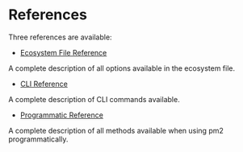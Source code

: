 # References

Three references are available:

- [Ecosystem File Reference]({{site.baseurl}}/runtime/references/ecosystem-file/)

A complete description of all options available in the ecosystem file.

- [CLI Reference]({{site.baseurl}}/runtime/references/cli/)

A complete description of CLI commands available.

- [Programmatic Reference]({{site.baseurl}}/runtime/references/pm2/)

A complete description of all methods available when using pm2 programmatically.